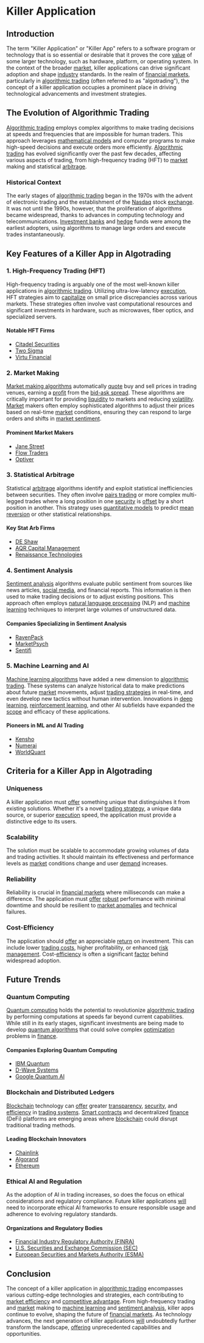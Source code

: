 # Killer Application

## Introduction

The term "Killer Application" or "Killer App" refers to a software program or technology that is so essential or desirable that it proves the core [value](../v/value.md) of some larger technology, such as hardware, platform, or operating system. In the context of the broader [market](../m/market.md), killer applications can drive significant adoption and shape [industry](../i/industry.md) standards. In the realm of [financial markets](../f/financial_market.md), particularly in [algorithmic trading](../a/accountability.md) (often referred to as "algotrading"), the concept of a killer application occupies a prominent place in driving technological advancements and investment strategies.

## The Evolution of Algorithmic Trading

[Algorithmic trading](../a/accountability.md) employs complex algorithms to make trading decisions at speeds and frequencies that are impossible for human traders. This approach leverages [mathematical models](../m/mathematical_models_in_trading.md) and computer programs to make high-speed decisions and execute orders more efficiently. [Algorithmic trading](../a/accountability.md) has evolved significantly over the past few decades, affecting various aspects of trading, from high-frequency trading (HFT) to [market](../m/market.md) making and statistical [arbitrage](../a/arbitrage.md).

### Historical Context

The early stages of [algorithmic trading](../a/accountability.md) began in the 1970s with the advent of electronic trading and the establishment of the [Nasdaq](../n/nasdaq.md) stock [exchange](../e/exchange.md). It was not until the 1990s, however, that the proliferation of algorithms became widespread, thanks to advances in computing technology and telecommunications. [Investment banks](../i/investment_bank_(ib).md) and [hedge](../h/hedge.md) funds were among the earliest adopters, using algorithms to manage large orders and execute trades instantaneously.

## Key Features of a Killer App in Algotrading

### 1. High-Frequency Trading (HFT)

High-frequency trading is arguably one of the most well-known killer applications in [algorithmic trading](../a/accountability.md). Utilizing ultra-low-latency [execution](../e/execution.md), HFT strategies aim to [capitalize](../c/capitalize.md) on small price discrepancies across various markets. These strategies often involve vast computational resources and significant investments in hardware, such as microwaves, fiber optics, and specialized servers.

#### Notable HFT Firms

- [Citadel Securities](https://www.citadelsecurities.com/)
- [Two Sigma](https://www.twosigma.com/)
- [Virtu Financial](https://www.virtu.com/)

### 2. Market Making

[Market making algorithms](../m/market_making_algorithms.md) automatically [quote](../q/quote.md) buy and sell prices in trading venues, earning a [profit](../p/profit.md) from the [bid-ask spread](../b/bid-ask_spread.md). These algorithms are critically important for providing [liquidity](../l/liquidity.md) to markets and reducing [volatility](../v/volatility.md). [Market](../m/market.md) makers often employ sophisticated algorithms to adjust their prices based on real-time [market](../m/market.md) conditions, ensuring they can respond to large orders and shifts in [market sentiment](../m/market_sentiment.md).

#### Prominent Market Makers

- [Jane Street](https://www.janestreet.com/)
- [Flow Traders](https://www.flowtraders.com/)
- [Optiver](https://www.optiver.com/)

### 3. Statistical Arbitrage

Statistical [arbitrage](../a/arbitrage.md) algorithms identify and exploit statistical inefficiencies between securities. They often involve [pairs trading](../p/pairs_trading.md) or more complex multi-legged trades where a long position in one [security](../s/security.md) is [offset](../o/offset.md) by a short position in another. This strategy uses [quantitative models](../q/quantitative_models.md) to predict [mean reversion](../m/mean_reversion.md) or other statistical relationships.

#### Key Stat Arb Firms

- [DE Shaw](https://www.deshaw.com/)
- [AQR Capital Management](https://www.aqr.com/)
- [Renaissance Technologies](https://www.rentec.com/)

### 4. Sentiment Analysis

[Sentiment analysis](../s/sentiment_analysis.md) algorithms evaluate public sentiment from sources like news articles, [social media](../s/social_media.md), and financial reports. This information is then used to make trading decisions or to adjust existing positions. This approach often employs [natural language processing](../n/natural_language_processing_(nlp)_in_trading.md) (NLP) and [machine learning](../m/machine_learning.md) techniques to interpret large volumes of unstructured data.

#### Companies Specializing in Sentiment Analysis

- [RavenPack](https://www.ravenpack.com/)
- [MarketPsych](https://www.marketpsych.com/)
- [Sentifi](https://www.sentifi.com/)

### 5. Machine Learning and AI

[Machine learning algorithms](../m/machine_learning_algorithms_in_trading.md) have added a new dimension to [algorithmic trading](../a/accountability.md). These systems can analyze historical data to make predictions about future [market](../m/market.md) movements, adjust [trading strategies](../t/trading_strategies.md) in real-time, and even develop new tactics without human intervention. Innovations in [deep learning](../d/deep_learning.md), [reinforcement learning](../r/reinforcement_learning.md), and other AI subfields have expanded the [scope](../s/scope.md) and efficacy of these applications.

#### Pioneers in ML and AI Trading

- [Kensho](https://www.kensho.com/)
- [Numerai](https://numer.ai/)
- [WorldQuant](https://www.worldquant.com/)

## Criteria for a Killer App in Algotrading

### Uniqueness

A killer application must [offer](../o/offer.md) something unique that distinguishes it from existing solutions. Whether it's a novel [trading strategy](../t/trading_strategy.md), a unique data source, or superior [execution](../e/execution.md) speed, the application must provide a distinctive edge to its users.

### Scalability

The solution must be scalable to accommodate growing volumes of data and trading activities. It should maintain its effectiveness and performance levels as [market](../m/market.md) conditions change and user [demand](../d/demand.md) increases.

### Reliability

Reliability is crucial in [financial markets](../f/financial_market.md) where milliseconds can make a difference. The application must [offer](../o/offer.md) [robust](../r/robust.md) performance with minimal downtime and should be resilient to [market anomalies](../m/market_anomalies.md) and technical failures.

### Cost-Efficiency

The application should [offer](../o/offer.md) an appreciable [return](../r/return.md) on investment. This can include lower [trading costs](../t/trading_costs.md), higher profitability, or enhanced [risk management](../r/risk_management.md). Cost-[efficiency](../e/efficiency.md) is often a significant [factor](../f/factor.md) behind widespread adoption.

## Future Trends

### Quantum Computing

[Quantum computing](../q/quantum_computing_in_trading.md) holds the potential to revolutionize [algorithmic trading](../a/accountability.md) by performing computations at speeds far beyond current capabilities. While still in its early stages, significant investments are being made to develop [quantum algorithms](../q/quantum_algorithms_in_trading.md) that could solve complex [optimization](../o/optimization.md) problems in [finance](../f/finance.md).

#### Companies Exploring Quantum Computing

- [IBM Quantum](https://www.ibm.com/quantum-computing/)
- [D-Wave Systems](https://www.dwavesys.com/)
- [Google Quantum AI](https://quantumai.google/)

### Blockchain and Distributed Ledgers

[Blockchain](../b/blockchain_in_trading.md) technology can [offer](../o/offer.md) greater [transparency](../t/transparency.md), [security](../s/security.md), and [efficiency](../e/efficiency.md) in [trading systems](../t/trading_systems.md). [Smart contracts](../s/smart_contracts_in_trading.md) and decentralized [finance](../f/finance.md) (DeFi) platforms are emerging areas where [blockchain](../b/blockchain_in_trading.md) could disrupt traditional trading methods.

#### Leading Blockchain Innovators

- [Chainlink](https://chain.link/)
- [Algorand](https://www.algorand.com/)
- [Ethereum](https://ethereum.org/)

### Ethical AI and Regulation

As the adoption of AI in trading increases, so does the focus on ethical considerations and regulatory compliance. Future killer applications [will](../w/will.md) need to incorporate ethical AI frameworks to ensure responsible usage and adherence to evolving regulatory standards.

#### Organizations and Regulatory Bodies

- [Financial Industry Regulatory Authority (FINRA)](https://www.finra.org/)
- [U.S. Securities and Exchange Commission (SEC)](https://www.sec.gov/)
- [European Securities and Markets Authority (ESMA)](https://www.esma.europa.eu/)

## Conclusion

The concept of a killer application in [algorithmic trading](../a/accountability.md) encompasses various cutting-edge technologies and strategies, each contributing to [market efficiency](../m/market_efficiency.md) and [competitive advantage](../c/competitive_advantage.md). From high-frequency trading and [market](../m/market.md) making to [machine learning](../m/machine_learning.md) and [sentiment analysis](../s/sentiment_analysis.md), killer apps continue to evolve, shaping the future of [financial markets](../f/financial_market.md). As technology advances, the next generation of killer applications [will](../w/will.md) undoubtedly further transform the landscape, [offering](../o/offering.md) unprecedented capabilities and opportunities.
